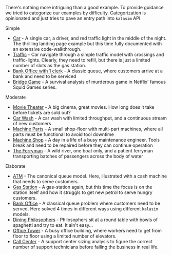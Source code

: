<!--# Examples-->

There's nothing more intriguing than a good example. To provide guidance we tried to categorize our examples by difficulty. Categorization is opinionated and just tries to pave an entry path into `kalasim` API.

Simple

* [Car](examples/car.md) - A single car, a driver, and red traffic light in the middle of the night. The thrilling landing page example but this time fully documented with an extensive code-walkthrough.  
* [Traffic](examples/traffic.md) - Car navigate through a simple traffic model with crossings and traffic-lights. Clearly, they need to refill, but there is just a limited number of slots as the gas station.
* [Bank Office with 1 clerk](examples/bank_office.md#simple-bank-office-1-clerk) - A classic queue, where customers arrive at a bank and need to be serviced
* [Bridge Game](examples/bridge_game.md) - A survival analysis of murderous game in Netflix' famous Squid Games series. 

Moderate

* [Movie Theater](examples/movie_theater.md) - A big cinema, great movies. How long does it take before tickets are sold out?
* [Car Wash](examples/car_wash.md) - A car wash with limited throughput, and a continuous stream of new customers
* [Machine Parts](examples/machine_parts.md) - A small shop-floor with multi-part machines, where all parts must be functional to avoid tool downtime
* [Machine Shop](examples/machine_shop.md) - A day in a life of a busy maintenance engineer. Tools break and need to be repaired before they can continue operation
* [The Ferryman](examples/ferryman.md) - A wild river, one boat only, and a patient ferryman transporting batches of passengers across the body of water

Elaborate

* [ATM](examples/atm_queue.md) - The canonical queue model. Here, illustrated with a cash machine that needs to serve customers.
* [Gas Station](examples/gas_station.md) - A gas-station again, but this time the focus is on the station itself and how it struggls to get new petrol to serve hungry customers.
* [Bank Office](examples/bank_office.md#bank-office-with-resources) - A classical queue problem where customers need to be served. Here solved 4 times in different ways using different `kalasim` models.
* [Dining Philosophers](examples/dining_philosophers.md) -  Philosophers sit at a round table with bowls of spaghetti and try to eat. It ain't easy...
* [Office Tower](examples/office_tower.md) - A busy office building, where workers need to get from floor to floor using a limited number of elevators.
* [Call Center](examples/office_tower.md) - A support center sizing analysis to figure the correct number of support technicians before failing the business in real life.




